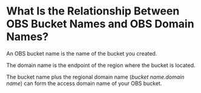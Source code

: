 # What Is the Relationship Between OBS Bucket Names and OBS Domain Names?<a name="obs_faq_0123"></a>

An OBS bucket name is the name of the bucket you created.

The domain name is the endpoint of the region where the bucket is located.

The bucket name plus the regional domain name \(_bucket name.domain name_\) can form the access domain name of your OBS bucket.

